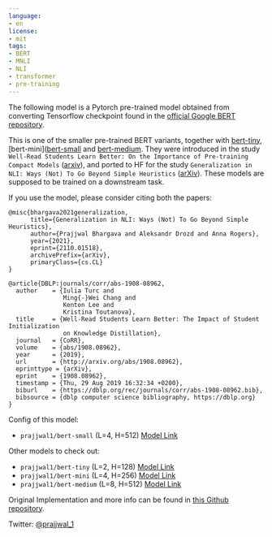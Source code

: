 ```yaml
---
language:
- en
license:
- mit
tags:
- BERT
- MNLI
- NLI
- transformer
- pre-training
---
```


The following model is a Pytorch pre-trained model obtained from converting Tensorflow checkpoint found in the [official Google BERT repository](https://github.com/google-research/bert). 

This is one of the smaller pre-trained BERT variants, together with [bert-tiny](https://huggingface.co/prajjwal1/bert-small), [bert-mini]([bert-small](https://huggingface.co/prajjwal1/bert-mini) and [bert-medium](https://huggingface.co/prajjwal1/bert-medium). They were introduced in the study `Well-Read Students Learn Better: On the Importance of Pre-training Compact Models` ([arxiv](https://arxiv.org/abs/1908.08962)), and ported to HF for the study `Generalization in NLI: Ways (Not) To Go Beyond Simple Heuristics` ([arXiv](https://arxiv.org/abs/2110.01518)). These models are supposed to be trained on a downstream task.

If you use the model, please consider citing both the papers:
```
@misc{bhargava2021generalization,
      title={Generalization in NLI: Ways (Not) To Go Beyond Simple Heuristics}, 
      author={Prajjwal Bhargava and Aleksandr Drozd and Anna Rogers},
      year={2021},
      eprint={2110.01518},
      archivePrefix={arXiv},
      primaryClass={cs.CL}
}

@article{DBLP:journals/corr/abs-1908-08962,
  author    = {Iulia Turc and
               Ming{-}Wei Chang and
               Kenton Lee and
               Kristina Toutanova},
  title     = {Well-Read Students Learn Better: The Impact of Student Initialization
               on Knowledge Distillation},
  journal   = {CoRR},
  volume    = {abs/1908.08962},
  year      = {2019},
  url       = {http://arxiv.org/abs/1908.08962},
  eprinttype = {arXiv},
  eprint    = {1908.08962},
  timestamp = {Thu, 29 Aug 2019 16:32:34 +0200},
  biburl    = {https://dblp.org/rec/journals/corr/abs-1908-08962.bib},
  bibsource = {dblp computer science bibliography, https://dblp.org}
}

```
Config of this model:
- `prajjwal1/bert-small` (L=4, H=512) [Model Link](https://huggingface.co/prajjwal1/bert-small)

Other models to check out:
- `prajjwal1/bert-tiny` (L=2, H=128) [Model Link](https://huggingface.co/prajjwal1/bert-tiny)
- `prajjwal1/bert-mini` (L=4, H=256) [Model Link](https://huggingface.co/prajjwal1/bert-mini)
- `prajjwal1/bert-medium` (L=8, H=512) [Model Link](https://huggingface.co/prajjwal1/bert-medium)

Original Implementation and more info can be found in [this Github repository](https://github.com/prajjwal1/generalize_lm_nli).

Twitter: [@prajjwal_1](https://twitter.com/prajjwal_1)
